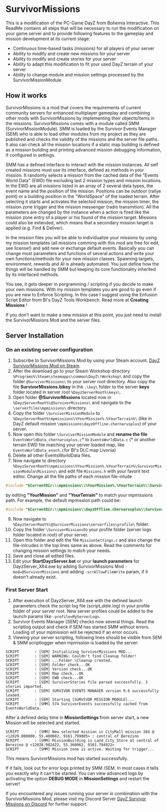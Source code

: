 # SurvivorMissions
This is a modification of the PC-Game DayZ from Bohemia Interactive.
This ReadMe contains all steps that will be necessary to run the modification on your game server and to provide following features to the gameplay and mission development at its current stage:

* Continuous time-based tasks (missions) for all players of your server
* Ability to modify and create new missions for your server
* Ability to modify and create stories for your server
* Ability to adapt this modification to fit your used DayZ terrain of your server
* Ability to change module and mission settings processed by the SurvivorMissionModule

## How it works
SurvivorMissions is a mod that covers the requirements of current community servers for enhanced multiplayer gameplay and combining other mods with SurvivorMissions by implementing their objects/items in the missions.
SurvivorMissions comes with a module called SMM (SurvivorMissionModule). SMM is loaded by the Survivor Events Manager (SEM) who is able to load other modules from my project as they are published and checks the validity of the missions and the server file paths. It also can check all the mission locations if a static map building is defined as a mission building and printing advanced mission debugging information, if configured in settings.

SMM has a defined interface to interact with the mission instances. All self created missions must use its interface, defined as methods in your mission. It randomly selects a mission from the cached data of the "Events World Data" (EWD) file excluding last 2 mission types and mission locations. In the EWD are all missions listed in an array of 2 several data types, the event name and the position of the mission. Positions can be outdoor (rallye point) or a building position in the "WorldSpace" of the loaded terrain. After selecting it starts and activates the selected mission, the mission timer, the mission zone trigger and the mission messenger (radio transmition). All the parameters are changed by the instance when a action is fired like the mission zone entry of a player or his found of the mission target. Missions could also be extended, which means that a secondary mission target is applied (e.g. Find & Deliver).

In the mission files you will be able to individualize your missions by using my mission templates (all missions comming with this mod are free for edit, see license!) and add new or exchange default events. Basically you can change most parameters and functions of several actions and write your own functions/methods for your new mission classes. Spawning targets, environment, rewards and AI is already automated. You just define how the things will be handled by SMM but keeping its core functionality inherited by its interfaced methods.

You see, it gets deeper in porgramming / scripting if you decide to make your own missions. With my mission templates you are good to go even if you are new to Enforce Scripting. In this case I suggest using the Enfusion Script Editor from BI's DayZ Tools Workbench. Read more at **Creating Missions** !

If you don't want to make a new mission at this point, you just need to install the SurvivorMissions Mod and the server files.

## Server Installation
### On an existing server configuration 
1. Subscribe to SurvivorMissions Mod by using your Steam account. 
[DayZ SurvivorMissions Mod on Steam](https://pages.github.com/).
2. After the download go to your Steam Workshop directory `%Programs%\Steam\steamapps\common\DayZ\!Workshop\` and copy the folder `@SurvivorMissions\` to your server root directory. Also copy the file **SurvivorMissions.bikey** in the `.\key\` folder to the server **keys** folder located in server root `%DayzServerRoot%\keys\`. 
3. Open folder **@SurvivorMissions** located now in `%DayzServerRoot%\@SurvivorMissions\` and navigate to the `\serverfiles\mpmissions\` directory.
4. Copy the folder `\SurvivorMissionModule` to `%DayzServerRoot%\mpmissions\%YourMission%.%YourTerrain%\` (like in DayZ default mission `\mpmissions\dayzOffline.chernarusplus`) of your server.
5. Now open this folder `\SurvivorMissionModule` and **rename the file** `EventsWorldData_chernarusplus.c`* to `EventsWorldData.c` 
(* or another terrain EWD file matching your server loaded map, like `EventsWorldData_enoch.c`for BI's DLC map Livonia)
7. Delete all other EventsWorldData files.
8. Now navigate to directory `%DayzServerRoot%\mpmissions\%YourMission%.%YourTerrain%\SurvivorMissionModule\Missions\` and edit file `Missions.h` with your favorit text editor.
Change all the file paths of each mission file-inlude 
```C++
#include "$CurrentDir:\\mpmissions\\%YourMission%.%YourTerrain%\\SurvivorMissionModule\\Missions\\Apartment.c"
```
by editing **"YourMission"** and **"YourTerrain"** to match your mpmissions path. For example, the default mpmission path could be: 
```C++
#include "$CurrentDir:\\mpmissions\\dayzOffline.chernarusplus\\SurvivorMissionModule\\Missions\\Apartment.c"
```
9. Now navigate to `%DayzServerRoot%\@SurvivorMissions\serverfiles\profile\` folder.
10. Copy the folder `\SurvivorMissions`to your profile folder (server logs folder located in root) of your server.
11. Open this folder and edit the file `MissionSettings.c` and also change the file-inlcudes in the top lines same as above. Read the comments for changing mission settings to match your needs.
12. Save and close all edited files.
13. Edit your **StartDayzServer.bat** or your **launch parameters** for DayzServer_X64.exe by adding SurvivorMissions Mod `-mod=@SurvivorMissions` and adding `-scrAllowFileWrite` param, if it doesn't already exist.

### First Server Start
1. After execution of DayzServer_X64.exe with the defined launch parameters check the script log file (script_*date*.log) in your profile folder of your server root. New server profiles could be added to the launch params like `-profile=MyServerLogs`.
2. Survivor Events Manager [SEM] checks now several things. Read the scriptlog output and check if SEM has started SMM without errors. Loading of your mpmission will be rejected if an error occurs.
3. Viewing your server scriptlog, following lines should be visible from SEM & SMM scriptlogger when mpmission is loaded by the server:
```
SCRIPT       : [SEM] Initializing SurvivorMissions MOD...
SCRIPT       : [SEM] WARNING: Couldn't find Cleanup folder!
SCRIPT       : [SEM] ...Folder \Cleanup created.
SCRIPT       : [SEM] Folder check...OK
SCRIPT       : [SEM] Version check...OK
SCRIPT       : [SEM] Map check...OK
SCRIPT       : [SEM] EWD check...OK
SCRIPT       : [SEM] SurvivorStories file parsed successfully. 3 stories imported.
SCRIPT       : [SEM] SURVIVOR EVENTS MANAGER version 0.6 successfully loaded.
SCRIPT       : [SEM] Starting [SURVIVOR MISSION MODULE]...
SCRIPT       : [SMM] 574 SurvivorEvents successfully cached from EventsWorldData.
```
After a defined delay time in **MissionSettings** from server start, a new Mission will be selected and started.
```
SCRIPT       : [SMM] New selected mission is CityMall mission 284 @ <12029.000000, 55.400002, 9161.799805> : central of Berezino
SCRIPT       : [SMM] MissionBuilding is Land_City_Store at central of Berezino @ <12028.982422, 55.360962, 9161.794922>
SCRIPT       : [SMM] Mission zone is active. Waiting for trigger...
```
This means SurvivorMissions mod has started successfully.

If it fails, look out for error logs printed by SMM /SEM. In most cases it tells you exactly why it can't be started. You can view advanced logs by activating the option **DEBUG MODE** in **MissionSettings** and restart the server!

If you encountered any issues running your server in combination with the SurvivorMissions Mod, please visit my Discord Server
[DayZ Survivor Missions on Discord](https://discord.gg/reP3dq8/) for further support.
